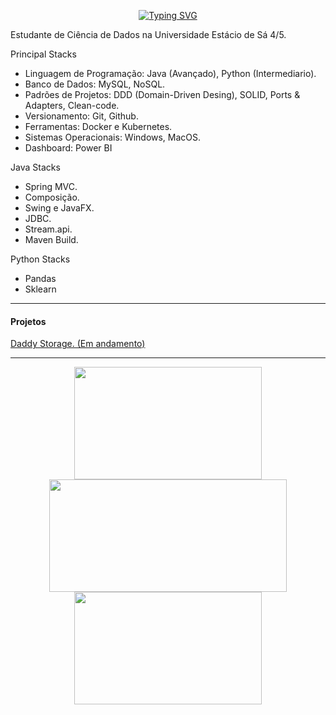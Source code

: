<div align=center>
 
<a href="https://git.io/typing-svg"><img src="https://readme-typing-svg.demolab.com?font=Fira+Code&size=30&pause=1000&color=FFFFFF&center=true&width=800&lines=Ola%2C+seja+bem+vindo+ao+meu+github.;Eu+sou+Norton+Domingues+Manfr%C3%A9." alt="Typing SVG" /></a>
 
 </div>
 
 Estudante de Ciência de Dados na Universidade Estácio de Sá 4/5.

Principal Stacks
- Linguagem de Programação: Java (Avançado), Python (Intermediario).
- Banco de Dados: MySQL, NoSQL.
- Padrões de Projetos: DDD (Domain-Driven Desing), SOLID, Ports & Adapters, Clean-code.
- Versionamento: Git, Github.
- Ferramentas: Docker e Kubernetes.
- Sistemas Operacionais: Windows, MacOS.
- Dashboard: Power BI

Java Stacks
- Spring MVC.
- Composição.
- Swing e JavaFX.
- JDBC.
- Stream.api.
- Maven Build.

Python Stacks
- Pandas
- Sklearn
 
 <hr>
</div>


<div>
 <h4> Projetos </h4>
 <a href="https://github.com/nortonmanfrejr/Daddy-Storage-with-Swing"> Daddy Storage. (Em andamento)
<hr>
  
  <div align=center>
   
   <div>
  <a href="https://github.com/nortonmanfrejr">
  <img height="180em" width="300em" src="https://github-readme-stats.vercel.app/api?username=nortonmanfrejr&show_icons=true&theme=dark&include_all_commits=true&count_private=true"/>
   
   <img height="180em" width="380em" src="https://streak-stats.demolab.com?user=nortonmanfrejr&theme=dark"/>
   
  <img height="180em" width="300em" src="https://github-readme-stats.vercel.app/api/top-langs/?username=nortonmanfrejr&layout=compact&langs_count=7&theme=dark"/>
   </div>
   </div>
